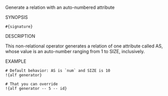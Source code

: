 
Generate a relation with an auto-numbered attribute

SYNOPSIS

    #{signature}

DESCRIPTION

This non-relational operator generates a relation of one attribute called AS, 
whose value is an auto-number ranging from 1 to SIZE, inclusively.

EXAMPLE

    # Default behavior: AS is `num` and SIZE is 10
    !{alf generator}

    # That you can override
    !{alf generator -- 5 -- id}

